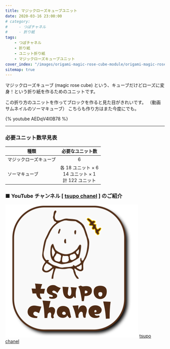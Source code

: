 ```yaml
---
title: マジックローズキューブユニット
date: 2020-03-16 23:00:00
# category:
#     - つぽチャネル
#     - 折り紙
tags:
    - つぽチャネル
    - 折り紙
    - ユニット折り紙
    - マジックローズキューブユニット
cover_index: "/images/origami-magic-rose-cube-module/origami-magic-rose-cube-module.png"
sitemap: true
---
```

マジックローズキューブ (magic rose cube) という、キューブだけどローズに変身！という折り紙を作るためのユニットです。

この折り方のユニットを作ってブロックを作ると見た目がきれいです。
（動画サムネイルのソーマキューブ）
こちらも作り方はまた今度にでも。


{% youtube AEDqV4I0B78 %}


---

### 必要ユニット数早見表

|種類|必要なユニット数|
|----|:----:|
|マジックローズキューブ|6|
|ソーマキューブ|各 18 ユニット × 6<br>14 ユニット × 1<br>計 122 ユニット|


 ### ■ YouTube チャンネル [ [tsupo chanel][] ] のご紹介

[![tsupo chanel](/images/tsupo_chanel.svg)][tsupo chanel]
 [tsupo chanel][]




 [tsupo chanel]: https://www.youtube.com/channel/UCCQD7km8Tg4a-eCxBw6Hgug